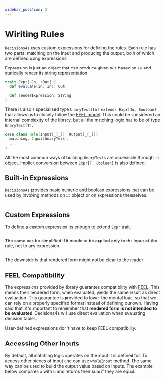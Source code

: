 ```yaml
---
sidebar_position: 3
---
```


# Wiriting Rules

`Decisions4s` uses custom expressions for defining the rules.
Each rule has two parts: matching on the input and producing the output, both of which are defined using
expressions.

Expression is just an object that can produce given `Out` based on `In` and statically render its string representation.

```scala 
trait Expr[-In, +Out] {
  def evaluate(in: In): Out

  def renderExpression: String
}
```

There is also a specialised type `UnaryTest[In] extends Expr[In, Boolean]` that allows us to closely follow
the [FEEL model](https://docs.camunda.io/docs/components/modeler/feel/language-guide/feel-unary-tests/). This could be
considered an internal complexity of the library, but all the matching logic has to be of type `UnaryTest[T]`.

<!-- @formatter:off -->
```scala
case class Rule[Input[_[_]], Output[_[_]]](
  matching: Input[UnaryTest],
  ...
)
```
<!-- @formatter:on -->

All the most common ways of building `UnaryTest`s are accesisble through `it` object.
Implicit conversion between `Expr[T, Boolean]` is also defined.

## Built-in Expressions

`Decisions4s` provides basic numeric and boolean expressions that can be used by invoking methods on `it` object or on
expressions themselves.

```scala file=./main/scala/decisions4s/example/docs/ExpressionsExample.scala start=start_expr end=end_expr
```

## Custom Expressions

To define a custom expression its enough to extend `Expr` trait.

```scala file=./main/scala/decisions4s/example/docs/ExpressionsExample.scala start=start_custom_generic end=end_custom_generic
```

The same can be simplified if it needs to be applied only to the input of the rule, not to any expression.

```scala file=./main/scala/decisions4s/example/docs/ExpressionsExample.scala start=start_custom_simplified end=end_custom_simplified
```

The downside is that rendered form might not be clear to the reader

## FEEL Compatibility

The expressions provided by library guarantee compatibility
with [FEEL](https://docs.camunda.io/docs/components/modeler/feel/what-is-feel/). This means their rendered form, when
evaluated, yields the same result as direct evaluation. This guarantee is provided to lower the mental load, so that we
can rely on a properly specified format instead of defining our own. Having said that, it's important to remember that
**rendered form is not intended to be evaluated**. Decisions4s will use direct evaluation when evaluating decision
tables.

User-defined expressions don't have to keep FEEL compatibility.

## Accessing Other Inputs

By default, all matching logic operates on the input it is defined for.
To access other pieces of input one can use `wholeInput` method.
The same way can be used to build the output value based on inputs.
The example below compares `a` with `b` and returns their sum if they are equal.

```scala file=./main/scala/decisions4s/example/docs/RulesExample.scala start=start_whole_input end=end_whole_input
```
